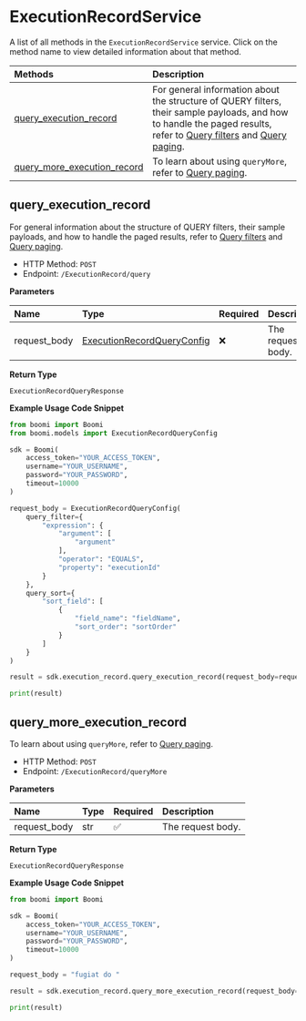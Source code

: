 # ExecutionRecordService

A list of all methods in the `ExecutionRecordService` service. Click on the method name to view detailed information about that method.

| Methods                                                     | Description                                                                                                                                                                                                                                     |
| :---------------------------------------------------------- | :---------------------------------------------------------------------------------------------------------------------------------------------------------------------------------------------------------------------------------------------- |
| [query_execution_record](#query_execution_record)           | For general information about the structure of QUERY filters, their sample payloads, and how to handle the paged results, refer to [Query filters](#section/Introduction/Query-filters) and [Query paging](#section/Introduction/Query-paging). |
| [query_more_execution_record](#query_more_execution_record) | To learn about using `queryMore`, refer to [Query paging](#section/Introduction/Query-paging).                                                                                                                                                  |

## query_execution_record

For general information about the structure of QUERY filters, their sample payloads, and how to handle the paged results, refer to [Query filters](#section/Introduction/Query-filters) and [Query paging](#section/Introduction/Query-paging).

- HTTP Method: `POST`
- Endpoint: `/ExecutionRecord/query`

**Parameters**

| Name         | Type                                                                  | Required | Description       |
| :----------- | :-------------------------------------------------------------------- | :------- | :---------------- |
| request_body | [ExecutionRecordQueryConfig](../models/ExecutionRecordQueryConfig.md) | ❌       | The request body. |

**Return Type**

`ExecutionRecordQueryResponse`

**Example Usage Code Snippet**

```python
from boomi import Boomi
from boomi.models import ExecutionRecordQueryConfig

sdk = Boomi(
    access_token="YOUR_ACCESS_TOKEN",
    username="YOUR_USERNAME",
    password="YOUR_PASSWORD",
    timeout=10000
)

request_body = ExecutionRecordQueryConfig(
    query_filter={
        "expression": {
            "argument": [
                "argument"
            ],
            "operator": "EQUALS",
            "property": "executionId"
        }
    },
    query_sort={
        "sort_field": [
            {
                "field_name": "fieldName",
                "sort_order": "sortOrder"
            }
        ]
    }
)

result = sdk.execution_record.query_execution_record(request_body=request_body)

print(result)
```

## query_more_execution_record

To learn about using `queryMore`, refer to [Query paging](#section/Introduction/Query-paging).

- HTTP Method: `POST`
- Endpoint: `/ExecutionRecord/queryMore`

**Parameters**

| Name         | Type | Required | Description       |
| :----------- | :--- | :------- | :---------------- |
| request_body | str  | ✅       | The request body. |

**Return Type**

`ExecutionRecordQueryResponse`

**Example Usage Code Snippet**

```python
from boomi import Boomi

sdk = Boomi(
    access_token="YOUR_ACCESS_TOKEN",
    username="YOUR_USERNAME",
    password="YOUR_PASSWORD",
    timeout=10000
)

request_body = "fugiat do "

result = sdk.execution_record.query_more_execution_record(request_body=request_body)

print(result)
```

